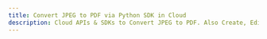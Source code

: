 ---title: Convert JPEG to PDF via Python SDK in Clouddescription: Cloud APIs & SDKs to Convert JPEG to PDF. Also Create, Edit & Render Microsoft Word & OpenOffice documents in the Cloud.---